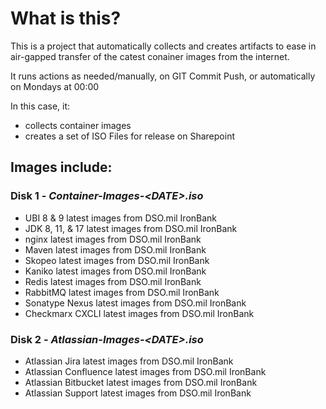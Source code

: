 # What is this?

This is a project that automatically collects and creates artifacts to ease in air-gapped transfer of the catest conainer images from the internet.

It runs actions as needed/manually, on GIT Commit Push, or automatically on Mondays at 00:00 

In this case, it:

- collects container images
- creates a set of ISO Files for release on Sharepoint

## Images include:

### Disk 1 - _Container-Images-\<DATE>.iso_

- UBI 8 & 9 latest images from DSO.mil IronBank
- JDK 8, 11, & 17 latest images from DSO.mil IronBank
- nginx latest images from DSO.mil IronBank
- Maven latest images from DSO.mil IronBank
- Skopeo latest images from DSO.mil IronBank
- Kaniko latest images from DSO.mil IronBank
- Redis latest images from DSO.mil IronBank
- RabbitMQ latest images from DSO.mil IronBank
- Sonatype Nexus latest images from DSO.mil IronBank
- Checkmarx CXCLI latest images from DSO.mil IronBank

### Disk 2 - _Atlassian-Images-\<DATE>.iso_

- Atlassian Jira latest images from DSO.mil IronBank
- Atlassian Confluence latest images from DSO.mil IronBank
- Atlassian Bitbucket latest images from DSO.mil IronBank
- Atlassian Support latest images from DSO.mil IronBank